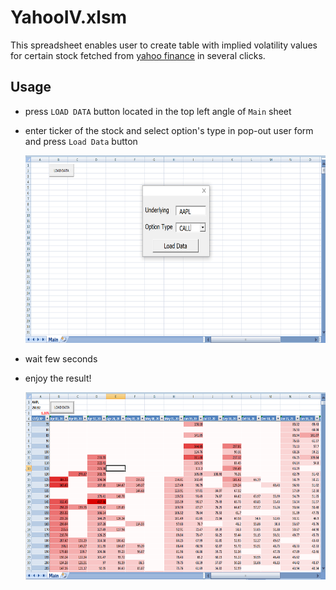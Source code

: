# YahooIV.xlsm
This spreadsheet enables user to create table with implied volatility values for certain stock fetched from [yahoo finance](https://finance.yahoo.com/) in several clicks.

## Usage

- press `LOAD DATA` button located in the top left angle of `Main` sheet

- enter ticker of the stock and select option's type in pop-out user form and press `Load Data` button

  <img src="images/userform.PNG" width="600" height="300">
  
- wait few seconds

- enjoy the result! 

  <img src="images/result.PNG" width="600" height="300">




